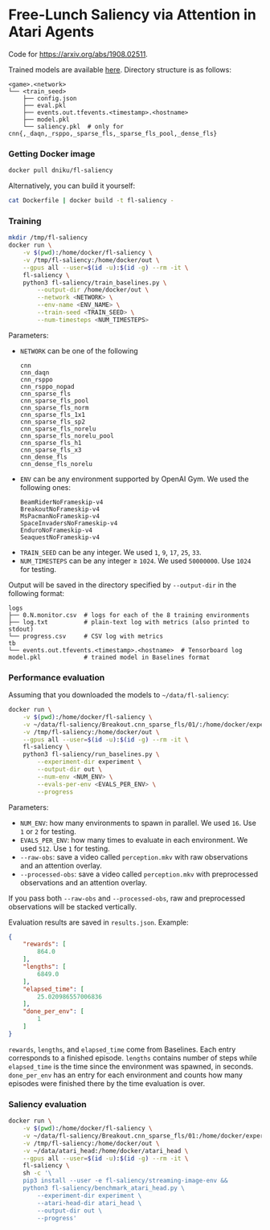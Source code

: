# Free-Lunch Saliency via Attention in Atari Agents

Code for https://arxiv.org/abs/1908.02511.

Trained models are available [here](https://yadi.sk/d/vOk5JoP0208kqg). Directory structure is as follows:

```
<game>.<network>
└── <train_seed>
    ├── config.json
    ├── eval.pkl
    ├── events.out.tfevents.<timestamp>.<hostname>
    ├── model.pkl
    └── saliency.pkl  # only for cnn{,_daqn,_rsppo,_sparse_fls,_sparse_fls_pool,_dense_fls}
```

### Getting Docker image

```bash
docker pull dniku/fl-saliency
```

Alternatively, you can build it yourself:

```bash
cat Dockerfile | docker build -t fl-saliency -
```

### Training

```bash
mkdir /tmp/fl-saliency
docker run \
    -v $(pwd):/home/docker/fl-saliency \
    -v /tmp/fl-saliency:/home/docker/out \
    --gpus all --user=$(id -u):$(id -g) --rm -it \
    fl-saliency \
    python3 fl-saliency/train_baselines.py \
        --output-dir /home/docker/out \
        --network <NETWORK> \
        --env-name <ENV_NAME> \
        --train-seed <TRAIN_SEED> \
        --num-timesteps <NUM_TIMESTEPS>
```

Parameters:

 *  `NETWORK` can be one of the following
    ```
    cnn
    cnn_daqn
    cnn_rsppo
    cnn_rsppo_nopad
    cnn_sparse_fls
    cnn_sparse_fls_pool
    cnn_sparse_fls_norm
    cnn_sparse_fls_1x1
    cnn_sparse_fls_sp2
    cnn_sparse_fls_norelu
    cnn_sparse_fls_norelu_pool
    cnn_sparse_fls_h1
    cnn_sparse_fls_x3
    cnn_dense_fls
    cnn_dense_fls_norelu
    ```
 *  `ENV` can be any environment supported by OpenAI Gym. We used the following ones:
    ```
    BeamRiderNoFrameskip-v4
    BreakoutNoFrameskip-v4
    MsPacmanNoFrameskip-v4
    SpaceInvadersNoFrameskip-v4
    EnduroNoFrameskip-v4
    SeaquestNoFrameskip-v4
    ```
 *  `TRAIN_SEED` can be any integer. We used `1`, `9`, `17`, `25`, `33`.
 *  `NUM_TIMESTEPS` can be any integer ≥ `1024`. We used `50000000`. Use `1024` for testing.

Output will be saved in the directory specified by `--output-dir` in the following format:

```
logs
├── 0.N.monitor.csv  # logs for each of the 8 training environments
├── log.txt          # plain-text log with metrics (also printed to stdout)
└── progress.csv     # CSV log with metrics
tb
└── events.out.tfevents.<timestamp>.<hostname>  # Tensorboard log
model.pkl            # trained model in Baselines format
```

### Performance evaluation

Assuming that you downloaded the models to `~/data/fl-saliency`:

```bash
docker run \
    -v $(pwd):/home/docker/fl-saliency \
    -v ~/data/fl-saliency/Breakout.cnn_sparse_fls/01/:/home/docker/experiment:ro \
    -v /tmp/fl-saliency:/home/docker/out \
    --gpus all --user=$(id -u):$(id -g) --rm -it \
    fl-saliency \
    python3 fl-saliency/run_baselines.py \
        --experiment-dir experiment \
        --output-dir out \
        --num-env <NUM_ENV> \
        --evals-per-env <EVALS_PER_ENV> \
        --progress
```

Parameters:

 *  `NUM_ENV`: how many environments to spawn in parallel. We used `16`. Use `1` or `2` for testing.
 *  `EVALS_PER_ENV`: how many times to evaluate in each environment. We used `512`. Use `1` for testing.
 *  `--raw-obs`: save a video called `perception.mkv` with raw observations and an attention overlay.
 *  `--processed-obs`: save a video called `perception.mkv` with preprocessed observations and an attention overlay.

If you pass both `--raw-obs` and `--processed-obs`, raw and preprocessed observations will be stacked vertically.

Evaluation results are saved in `results.json`. Example:

```json
{
    "rewards": [
        864.0
    ],
    "lengths": [
        6849.0
    ],
    "elapsed_time": [
        25.020986557006836
    ],
    "done_per_env": [
        1
    ]
}
```

`rewards`, `lengths`, and `elapsed_time` come from Baselines. Each entry corresponds to a finished episode. `lengths` contains number of steps while `elapsed_time` is the time since the environment was spawned, in seconds. `done_per_env` has an entry for each environment and counts how many episodes were finished there by the time evaluation is over.

### Saliency evaluation

```bash
docker run \
    -v $(pwd):/home/docker/fl-saliency \
    -v ~/data/fl-saliency/Breakout.cnn_sparse_fls/01:/home/docker/experiment \
    -v /tmp/fl-saliency:/home/docker/out \
    -v ~/data/atari_head:/home/docker/atari_head \
    --gpus all --user=$(id -u):$(id -g) --rm -it \
    fl-saliency \
    sh -c '\
    pip3 install --user -e fl-saliency/streaming-image-env &&
    python3 fl-saliency/benchmark_atari_head.py \
        --experiment-dir experiment \
        --atari-head-dir atari_head \
        --output-dir out \
        --progress'
```
